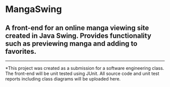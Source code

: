 # MangaSwing
## A front-end for an online manga viewing site created in Java Swing. Provides functionality such as previewing manga and adding to favorites.
***
*This project was created as a submission for a software engineering class. The front-end will be unit tested using JUnit. All source code and unit test reports including class diagrams will be uploaded here.
